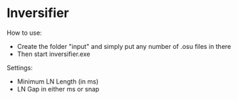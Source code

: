 ﻿# Inversifier

How to use:
- Create the folder "input" and simply put any number of .osu files in there
- Then start inversifier.exe

Settings:
- Minimum LN Length (in ms)
- LN Gap in either ms or snap
